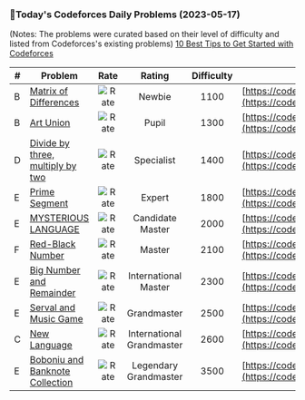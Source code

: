### 🌟Today's Codeforces Daily Problems (2023-05-17)
(Notes: The problems were curated based on their level of difficulty and listed from Codeforces's existing problems)
[10 Best Tips to Get Started with Codeforces](https://github.com/ika9810/Codeforces-Daily-Problems/blob/main/10%20Best%20Tips%20to%20Get%20Started%20with%20Codeforces.md)

| # | Problem | Rate| Rating | Difficulty | Contest |
|---| ----- | :--------: | :----------: | :----------: | ---------- |
|B|[Matrix of Differences](https://codeforces.com/contest/1783/problem/B)|![Rate](https://img.shields.io/badge/Newbie-1100-lightgrey)|Newbie|1100|[https://codeforces.com/contest/1783](https://codeforces.com/contest/1783)|
|B|[Art Union](https://codeforces.com/contest/416/problem/B)|![Rate](https://img.shields.io/badge/Pupil-1300-brightgreen)|Pupil|1300|[https://codeforces.com/contest/416](https://codeforces.com/contest/416)|
|D|[Divide by three, multiply by two](https://codeforces.com/contest/977/problem/D)|![Rate](https://img.shields.io/badge/Specialist-1400-9cf)|Specialist|1400|[https://codeforces.com/contest/977](https://codeforces.com/contest/977)|
|E|[Prime Segment](https://codeforces.com/contest/64/problem/E)|![Rate](https://img.shields.io/badge/Expert-1800-blue)|Expert|1800|[https://codeforces.com/contest/64](https://codeforces.com/contest/64)|
|E|[MYSTERIOUS LANGUAGE](https://codeforces.com/contest/171/problem/E)|![Rate](https://img.shields.io/badge/Candidate%20Master-2000-blueviolet)|Candidate Master|2000|[https://codeforces.com/contest/171](https://codeforces.com/contest/171)|
|F|[Red-Black Number](https://codeforces.com/contest/1593/problem/F)|![Rate](https://img.shields.io/badge/Master-2100-orange)|Master|2100|[https://codeforces.com/contest/1593](https://codeforces.com/contest/1593)|
|E|[Big Number and Remainder](https://codeforces.com/contest/774/problem/E)|![Rate](https://img.shields.io/badge/International%20Master-2300-orange)|International Master|2300|[https://codeforces.com/contest/774](https://codeforces.com/contest/774)|
|E|[Serval and Music Game](https://codeforces.com/contest/1789/problem/E)|![Rate](https://img.shields.io/badge/Grandmaster-2500-red)|Grandmaster|2500|[https://codeforces.com/contest/1789](https://codeforces.com/contest/1789)|
|C|[New Language](https://codeforces.com/contest/568/problem/C)|![Rate](https://img.shields.io/badge/International%20Grandmaster-2600-red)|International Grandmaster|2600|[https://codeforces.com/contest/568](https://codeforces.com/contest/568)|
|E|[Boboniu and Banknote Collection](https://codeforces.com/contest/1394/problem/E)|![Rate](https://img.shields.io/badge/Legendary%20Grandmaster-3500-red)|Legendary Grandmaster|3500|[https://codeforces.com/contest/1394](https://codeforces.com/contest/1394)|
